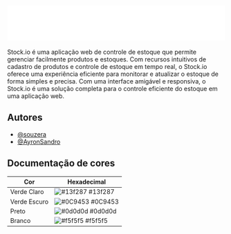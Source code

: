 
![Logo](https://raw.githubusercontent.com/souzera/stock.io/main/stock_io%20resources/readme-logo.png)


Stock.io é uma aplicação web de controle de estoque que permite gerenciar facilmente produtos e estoques. Com recursos intuitivos de cadastro de produtos e controle de estoque em tempo real, o Stock.io oferece uma experiência eficiente para monitorar e atualizar o estoque de forma simples e precisa. Com uma interface amigável e responsiva, o Stock.io é uma solução completa para o controle eficiente do estoque em uma aplicação web.

## Autores

- [@souzera](https://github.com/souzera)
- [@AyronSandro](https://github.com/AyronSandro)


## Documentação de cores

| Cor               | Hexadecimal                                                |
| ----------------- | ---------------------------------------------------------------- |
| Verde Claro       | ![#13f287](https://via.placeholder.com/10/13f287?text=+) #13f287 |
| Verde Escuro       | ![#0C9453](https://via.placeholder.com/10/0C9453?text=+) #0C9453 |
| Preto       | ![#0d0d0d](https://via.placeholder.com/10/0d0d0d?text=+) #0d0d0d |
| Branco      | ![#f5f5f5](https://via.placeholder.com/10/f5f5f5?text=+) #f5f5f5 |

